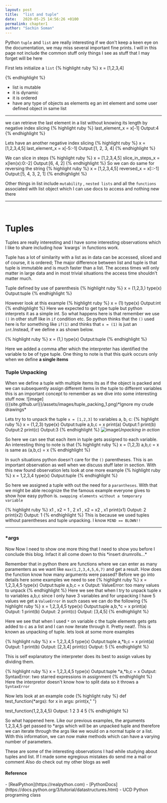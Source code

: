 ```yaml
---
layout: post
title:  "list and tuple"
date:   2020-05-25 14:56:26 +0100
permalink: chapter1
author: "Sachin Soman"
---
```

Python `tuple` and `list` are really interesting if we don't keep a keen eye 
on the documentation, we may miss several important fine prints.
I will in this page not include the common stuff only things I see as stuff that I may forget will be here

First lets initialize a `list`
{% highlight ruby %}
x = [1,2,3,4]

{% endhighlight %}

- list is mutable
- it is dynamic
- it is ordered
- have any type of objects as elements eg an int element and some user defined object in same list

<hr>
we can retrieve the last element in a list without knowing its length by negative index slicing
{% highlight ruby %}
last_element_x = x[-1]
Output:4
{% endhighlight %}

Lets have an another negative index slicing
{% highlight ruby %}
x = [1,2,3,4,5]
last_element_x = x[-5:-1]
Output:[1, 2, 3, 4]
{% endhighlight %}

We can slice in steps
{% highlight ruby %}
x = [1,2,3,4,5]
slice_in_steps_x = x[len(x):0:-2]
Output:[6, 4, 2]
{% endhighlight %}
So we can do same for reversing the string
{% highlight ruby %}
x = [1,2,3,4,5]
reversed_x = x[::-1]
Output:[5, 4, 3, 2, 1]
{% endhighlight %}

Other things in list include `mutability` , `nested lists` and all the `functions` associated with list object which I can use docs to access and 
nothing new there
<hr>
<br>
<h1>Tuples</h1>
Tuples are really interesting and I have some interesting observations which I like to share including how `kwargs` in functions work.

Tuple has a lot of similarity with a list as in data can be accessed, sliced and of course, it is ordered; The major difference between list and tuple
is that tuple is immutable and is much faster than a list. The access times will only matter in large data and in most trivial situations the access time shouldn't matter much.


Tuple defined by use of parenthesis
{% highlight ruby %}
x = (1,2,3,)
type(x)
Output:tuple
{% endhighlight %}

However look at this example
{% highlight ruby %}
x = (1)
type(x)
Output:int
{% endhighlight %}
Here we expected to get type tuple but python interprets it as a simple int. So what happens here is that remember we use `()` in other stuff like
in `if` condition etc. So python thinks that the `()` used here is for something like `if(1)` and thinks that `x = (1)` is just an `int`.Instead, if
we define x as shown below.

{% highlight ruby %}
x = (1,)
type(x)
Output:tuple
{% endhighlight %}

Here we added a comma after which the interpreter has identified the variable to be of type tuple. One thing to note is that this quirk occurs only when we
define <strong>a single items</strong>

<h3> Tuple Unpacking </h3>
When we define a tuple with multiple items its as if the object is packed and we can subsequently assign different items in the tuple to different
variables this is an important concept to remember as we dive into some interesting stuff now.
![image]({{site.github.url}}/assets/images/tuple_packing_1.png)*Ignore my crude drawings*

Lets try to to unpack the tuple `x = [1,2,3]` to variables a, b, c:
{% highlight ruby %}
x = (1,2,3)
type(x)
Output:tuple
a,b,c = x
print(a)
Output:1
print(b)
Output:2
print(c)
Output:3
{% endhighlight %}
![image]({{site.github.url}}/assets/images/tuple_packing_2.png)*Unpacking in action*

So here we can see that each item in tuple gets assigned to each variable. 
An interesting thing to note is that 
{% highlight ruby %}
x = (1,2,3)
a,b,c = x
is same as 
(a,b,c) = x
{% endhighlight %}

In such situations python doesn't care for the `()` parentheses. This is an important observation as well when we discuss 
stuff later in section. 
With this new found observation lets look at one more example
{% highlight ruby %}
x = 1,2,3,4
type(x)
Output:tuple
{% endhighlight %}

So here we assigned a tuple with out the need for a `parantheses`. With that we might be able recognize the the famous example
everyone gives to show how easy python is. `swapping elements without a temporary variable`

{% highlight ruby %}
x1 , x2 = 1 , 2
x1 , x2 = x2 , x1
print(x1)
Output: 2
print(x2)
Output: 1
{% endhighlight %}
This is because we used tuples without parentheses and tuple unpacking. I know `MIND == BLOWN!!`
<hr>
<h3>*args</h3>
Now Now I need to show one more thing that I need to show you before I conclude this blog. Infact it all come down to this
*insert drumrolls...*

Remember that in python there are functions where we can enter as many paramenters as we want like `max(1,2,3,4,5,6,7)` and get a result.
How does the function know how many arguments were passed?
Before we go into details here some examples we need to see
{% highlight ruby %}
x = 1,2,3,4,5
type(x)
Output:tuple
a,b,c = x
Output: ValueError: too many values to unpack
{% endhighlight %}
Here we see that when I try to unpack tuple x to variables a,b,c since I only have 3 variables and for unpacking I have 5 values we get a `ValueError`
in such cases we can do the following
{% highlight ruby %}
x = 1,2,3,4,5
type(x)
Output:tuple
a,b,*c = x
print(a)
Output: 1
print(b)
Output: 2
print(c)
Output: [3,4,5]
{% endhighlight %}

Here we see that when I used `*` on variable c the tuple elements gets gets added to c as a list and I can now iterate through it. Pretty neat!.
This is known as unpacking of tuple.
lets look at some more examples

{% highlight ruby %}
x = 1,2,3,4,5
type(x)
Output:tuple
a,*b,c = x
print(a)
Output: 1
print(b)
Output: [2,3,4]
print(c)
Output: 5
{% endhighlight %}

This is self explanatory the interpreter does its best to assign values by dividing them.

{% highlight ruby %}
x = 1,2,3,4,5
type(x)
Output:tuple
*a,*b,c = x
Output: SyntaxError: two starred expressions in assignment
{% endhighlight %}
Here the interpretor doesn't know how to split data so it throws a `SyntaxError`

Now lets look at an example code
{% highlight ruby %}
def test_function(*args):
    for x in args:
        print(x," ")
        
test_function(1,2,3,4,5)
Output: 1 2 3 4 5
{% endhighlight %}

So what happened here. Like our previous examples, the arguments 1,2,3,4,5 get passed to *args which will be an unpacked tuple
and therefore we can iterate through the args like we would on a normal tuple or a list.
With this information, we can now make methods which can have a varying number of parameters. 

These are some of the interesting observations I had while studying about tuples and list. If I made some egregious mistakes do send me a mail
or comment Also do check out my other blogs as well

<h4>Reference</h4>
-  [RealPython](https://realpython.com)
-  [PythonDocs](https://docs.python.org/3/tutorial/datastructures.html)
-  UCD Python programing class     


